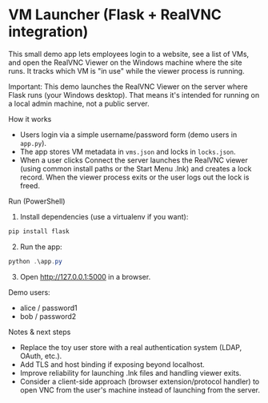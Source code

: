 # VM Launcher (Flask + RealVNC integration)

This small demo app lets employees login to a website, see a list of VMs, and open the RealVNC Viewer on the Windows machine where the site runs. It tracks which VM is "in use" while the viewer process is running.

Important: This demo launches the RealVNC Viewer on the server where Flask runs (your Windows desktop). That means it's intended for running on a local admin machine, not a public server.

How it works
- Users login via a simple username/password form (demo users in `app.py`).
- The app stores VM metadata in `vms.json` and locks in `locks.json`.
- When a user clicks Connect the server launches the RealVNC viewer (using common install paths or the Start Menu .lnk) and creates a lock record. When the viewer process exits or the user logs out the lock is freed.

Run (PowerShell)

1. Install dependencies (use a virtualenv if you want):

```powershell
pip install flask
```

2. Run the app:

```powershell
python .\app.py
```

3. Open http://127.0.0.1:5000 in a browser.

Demo users:
- alice / password1
- bob / password2

Notes & next steps
- Replace the toy user store with a real authentication system (LDAP, OAuth, etc.).
- Add TLS and host binding if exposing beyond localhost.
- Improve reliability for launching .lnk files and handling viewer exits.
- Consider a client-side approach (browser extension/protocol handler) to open VNC from the user's machine instead of launching from the server.
